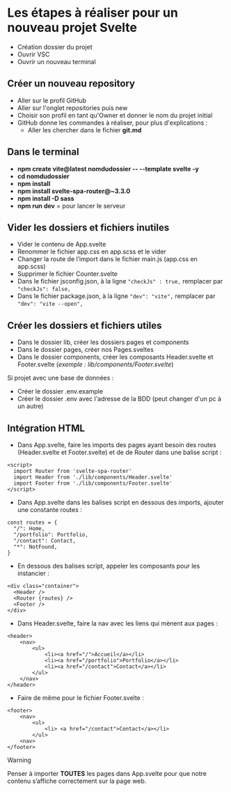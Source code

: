 # Les étapes à réaliser pour un nouveau projet Svelte

- Création dossier du projet
- Ouvrir VSC
- Ouvrir un nouveau terminal

## Créer un nouveau repository

- Aller sur le profil GitHub
- Aller sur l'onglet repositories puis new
- Choisir son profil en tant qu'Owner et donner le nom du projet initial
- GitHub donne les commandes à réaliser, pour plus d'explications :
  - Aller les chercher dans le fichier **git.md**

## Dans le terminal

- **npm create vite@latest nomdudossier -- --template svelte -y**
- **cd nomdudossier** 
- **npm install** 
- **npm install svelte-spa-router@~3.3.0**
- **npm install -D sass**
- **npm run dev** = pour lancer le serveur

## Vider les dossiers et fichiers inutiles

-	Vider le contenu de App.svelte
-	Renommer le fichier app.css en app.scss et le vider 
-	Changer la route de l’import dans le fichier main.js (app.css en app.scss)
-	Supprimer le fichier Counter.svelte
-	Dans le fichier jsconfig.json, à la ligne ```"checkJs" : true,``` remplacer par ```"checkJs": false,```
-	Dans le fichier package.json, à la ligne ```"dev": "vite",``` remplacer par ```"dev": "vite --open",```

## Créer les dossiers et fichiers utiles

- Dans le dossier lib, créer les dossiers pages et components
- Dans le dossier pages, créer nos Pages.sveltes
- Dans le dossier components, créer les composants Header.svelte et Footer.svelte (*exemple : lib/components/Footer.svelte*)

Si projet avec une base de données :
- Créer le dossier .env.example
- Créer le dossier .env avec l'adresse de la BDD (peut changer d'un pc à un autre)

## Intégration HTML

- Dans App.svelte, faire les imports des pages ayant besoin des routes (Header.svelte et Footer.svelte) et de de Router dans une balise script :
```
<script>
  import Router from 'svelte-spa-router'
  import Header from './lib/components/Header.svelte'
  import Footer from './lib/components/Footer.svelte'
</script>
```
- Dans App.svelte dans les balises script en dessous des imports, ajouter une constante routes :
```
const routes = {
  "/": Home,
  "/portfolio": Portfolio,
  "/contact": Contact,
  "*": NotFound,
}
```
- En dessous des balises script, appeler les composants pour les instancier :
```
<div class="container">
  <Header />
  <Router {routes} />
  <Footer />
</div>
```
- Dans Header.svelte, faire la nav avec les liens qui mènent aux pages :
```
<header>
    <nav>
        <ul>
            <li><a href="/">Accueil</a></li>
            <li><a href="/portfolio">Portfolio</a></li>
            <li><a href="/contact">Contact</a></li>
        </ul>
    </nav>
</header>
```
- Faire de même pour le fichier Footer.svelte :
```
<footer>
    <nav>
        <ul>
            <li> <a href="/contact">Contact</a></li>
        </ul>
    <nav>
</footer>
```

> [!WARNING]
> Penser à importer **TOUTES** les pages dans App.svelte pour que notre contenu s’affiche correctement sur la page web.
